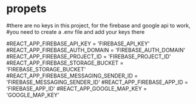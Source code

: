 # propets

#there are no keys in this project, for the firebase and google api to work, 
#you need to create a .env file and add your keys there

#REACT_APP_FIREBASE_API_KEY = 'FIREBASE_API_KEY'
#REACT_APP_FIREBASE_AUTH_DOMAIN = 'FIREBASE_AUTH_DOMAIN'
#REACT_APP_FIREBASE_PROJECT_ID = 'FIREBASE_PROJECT_ID'
#REACT_APP_FIREBASE_STORAGE_BUCKET = 'FIREBASE_STORAGE_BUCKET'
#REACT_APP_FIREBASE_MESSAGING_SENDER_ID = 'FIREBASE_MESSAGING_SENDER_ID'
#REACT_APP_FIREBASE_APP_ID = 'FIREBASE_APP_ID'
#REACT_APP_GOOGLE_MAP_KEY = 'GOOGLE_MAP_KEY'
